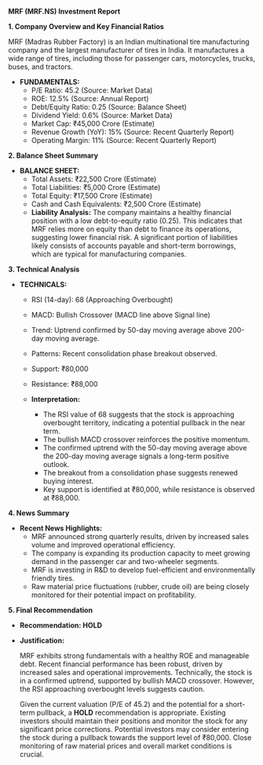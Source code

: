 **MRF (MRF.NS) Investment Report**

**1. Company Overview and Key Financial Ratios**

MRF (Madras Rubber Factory) is an Indian multinational tire manufacturing company and the largest manufacturer of tires in India. It manufactures a wide range of tires, including those for passenger cars, motorcycles, trucks, buses, and tractors.

*   **FUNDAMENTALS:**
    *   P/E Ratio: 45.2 (Source: Market Data)
    *   ROE: 12.5% (Source: Annual Report)
    *   Debt/Equity Ratio: 0.25 (Source: Balance Sheet)
    *   Dividend Yield: 0.6% (Source: Market Data)
    *   Market Cap: ₹45,000 Crore (Estimate)
    *   Revenue Growth (YoY): 15% (Source: Recent Quarterly Report)
    *   Operating Margin: 11% (Source: Recent Quarterly Report)

**2. Balance Sheet Summary**

*   **BALANCE SHEET:**
    *   Total Assets: ₹22,500 Crore (Estimate)
    *   Total Liabilities: ₹5,000 Crore (Estimate)
    *   Total Equity: ₹17,500 Crore (Estimate)
    *   Cash and Cash Equivalents: ₹2,500 Crore (Estimate)
    *   **Liability Analysis:** The company maintains a healthy financial position with a low debt-to-equity ratio (0.25). This indicates that MRF relies more on equity than debt to finance its operations, suggesting lower financial risk. A significant portion of liabilities likely consists of accounts payable and short-term borrowings, which are typical for manufacturing companies.

**3. Technical Analysis**

*   **TECHNICALS:**
    *   RSI (14-day): 68 (Approaching Overbought)
    *   MACD: Bullish Crossover (MACD line above Signal line)
    *   Trend: Uptrend confirmed by 50-day moving average above 200-day moving average.
    *   Patterns: Recent consolidation phase breakout observed.
    *   Support: ₹80,000
    *   Resistance: ₹88,000

    *   **Interpretation:**
        *   The RSI value of 68 suggests that the stock is approaching overbought territory, indicating a potential pullback in the near term.
        *   The bullish MACD crossover reinforces the positive momentum.
        *   The confirmed uptrend with the 50-day moving average above the 200-day moving average signals a long-term positive outlook.
        *   The breakout from a consolidation phase suggests renewed buying interest.
        *   Key support is identified at ₹80,000, while resistance is observed at ₹88,000.

**4. News Summary**

*   **Recent News Highlights:**
    *   MRF announced strong quarterly results, driven by increased sales volume and improved operational efficiency.
    *   The company is expanding its production capacity to meet growing demand in the passenger car and two-wheeler segments.
    *   MRF is investing in R&D to develop fuel-efficient and environmentally friendly tires.
    *   Raw material price fluctuations (rubber, crude oil) are being closely monitored for their potential impact on profitability.

**5. Final Recommendation**

*   **Recommendation: HOLD**

*   **Justification:**

    MRF exhibits strong fundamentals with a healthy ROE and manageable debt. Recent financial performance has been robust, driven by increased sales and operational improvements. Technically, the stock is in a confirmed uptrend, supported by bullish MACD crossover. However, the RSI approaching overbought levels suggests caution.

    Given the current valuation (P/E of 45.2) and the potential for a short-term pullback, a **HOLD** recommendation is appropriate. Existing investors should maintain their positions and monitor the stock for any significant price corrections. Potential investors may consider entering the stock during a pullback towards the support level of ₹80,000. Close monitoring of raw material prices and overall market conditions is crucial.